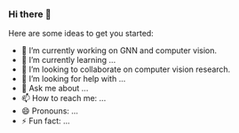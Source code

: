 ### Hi there 👋

<!-- **binberyuan/BinberYuan** is a ✨ _special_ ✨ repository because its `README.md` (this file) appears on your GitHub profile. -->

Here are some ideas to get you started:

- 🔭 I’m currently working on GNN and computer vision.
- 🌱 I’m currently learning ...
- 👯 I’m looking to collaborate on computer vision research.
- 🤔 I’m looking for help with ...
- 💬 Ask me about ...
- 📫 How to reach me: ...
- 😄 Pronouns: ...
- ⚡ Fun fact: ...
